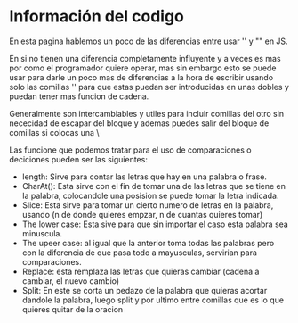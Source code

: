 # Información del codigo
En esta pagina hablemos un poco de las diferencias entre usar '' y "" en JS.

En si no tienen una diferencia completamente influyente y a veces es mas por como el programador quiere operar, mas sin embargo esto se puede usar para darle un poco mas de diferencias a la hora de escribir usando solo las comillas '' para que estas puedan ser introducidas en unas dobles y puedan tener mas funcion de cadena.

Generalmente son intercambiables y utiles para incluir comillas del otro sin nececidad de escapar del bloque y ademas puedes salir del bloque de comillas si colocas una \

Las funcione que podemos tratar para el uso de comparaciones o deciciones pueden ser las siguientes:
 - length: Sirve para contar las letras que hay en una palabra o frase.
 - CharAt(): Esta sirve con el fin de tomar una de las letras que se tiene en la palabra, colocandole una posision se puede tomar la letra indicada.
- Slice: Esta sirve para tomar un cierto numero de letras en la palabra, usando (n de donde quieres empzar, n de cuantas quieres tomar)
- The lower case: Esta sive para que sin importar el caso esta palabra sea minuscula.
- The upeer case: al igual que la anterior toma todas las palabras pero con la diferencia de que pasa todo a mayusculas, servirian para comparaciones.
- Replace: esta remplaza las letras que quieras cambiar (cadena a cambiar, el nuevo cambio)
- Split: En este se corta un pedazo de la palabra que quieras acortar dandole la palabra, luego split y por ultimo entre comillas que es lo que quieres quitar de la oracion